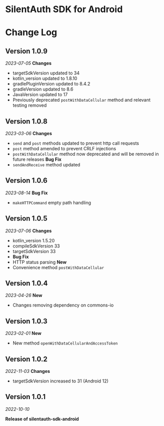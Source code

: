 
# SilentAuth SDK for Android

Change Log
==========
## Version 1.0.9
_2023-07-05_
**Changes**
- targetSdkVersion updated to 34
- kotlin_version updated to 1.8.10
- gradlePluginVersion updated to 8.4.2
- gradleVersion updated to 8.6
- JavaVersion updated to 17
- Previously deprecated `postWithDataCellular` method and relevant testing removed

## Version 1.0.8
_2023-03-06_
**Changes**
- `send` and `post` methods updated to prevent http call requests
- `post` method amended to prevent CRLF injections
- `postWithDataCellular` method now deprecated and will be removed in future releases
**Bug Fix**
- `sendAndReceive` method updated

## Version 1.0.6
_2023-08-14_
**Bug Fix**
- `makeHTTPCommand` empty path handling

## Version 1.0.5
_2023-07-06_
**Changes**
- kotlin_version 1.5.20
- compileSdkVersion 33
- targetSdkVersion 33
- **Bug Fix**
- HTTP status parsing
  **New**
- Convenience method `postWithDataCellular`

## Version 1.0.4
_2023-04-26_
**New**
- Changes removing dependency on commons-io

## Version 1.0.3
_2023-02-01_
**New**
- New method `openWithDataCellularAndAccessToken`

## Version 1.0.2
_2022-11-03_
**Changes**
- targetSdkVersion increased to 31 (Android 12)

## Version 1.0.1
_2022-10-10_


**Release of silentauth-sdk-android**
